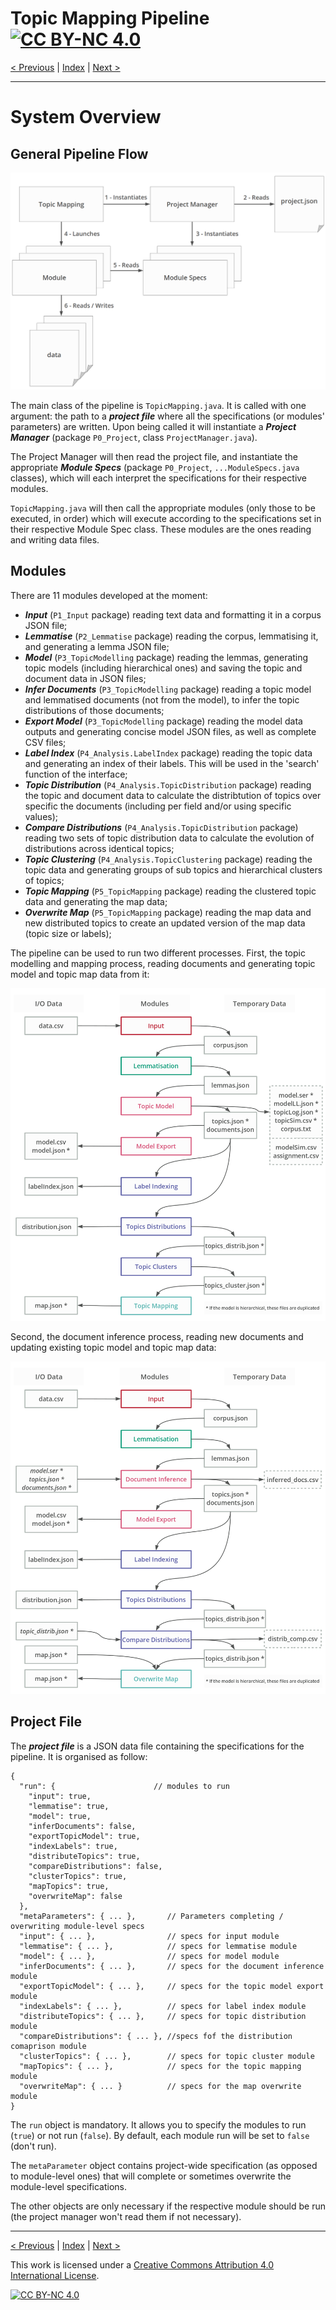 # Topic Mapping Pipeline [![CC BY-NC 4.0][cc-by-nc-shield]][cc-by-nc]

[< Previous](GettingStarted.md) | [Index](index.md) | [Next >](MetaParameters.md)

---

# System Overview

## General Pipeline Flow

![General Structure](img/general_architecture.png)

The main class of the pipeline is `TopicMapping.java`. It is called with one argument: the path to a ***project file*** 
where all the specifications (or modules' parameters) are written. Upon being called it will instantiate a ***Project 
Manager*** (package `P0_Project`, class `ProjectManager.java`).

The Project Manager will then read the project file, and instantiate the appropriate ***Module Specs*** (package
`P0_Project`, `...ModuleSpecs.java` classes), which will each interpret the specifications for their respective modules.

`TopicMapping.java` will then call the appropriate modules (only those to be executed, in order) which will execute
according to the specifications set in their respective Module Spec class. These modules are the ones reading
and writing data files.

## Modules

There are 11 modules developed at the moment:
- ***Input*** (`P1_Input` package) reading text data and formatting it in a corpus JSON file;
- ***Lemmatise*** (`P2_Lemmatise` package) reading the corpus, lemmatising it, and generating a lemma JSON file;
- ***Model*** (`P3_TopicModelling` package) reading the lemmas, generating topic models (including hierarchical ones)
and saving the topic and document data in JSON files;
- ***Infer Documents*** (`P3_TopicModelling` package) reading a topic model and lemmatised documents (not from the 
model), to infer the topic distributions of those documents;
- ***Export Model*** (`P3_TopicModelling` package) reading the model data outputs and generating concise model JSON 
files, as well as complete CSV files;
- ***Label Index*** (`P4_Analysis.LabelIndex` package) reading the topic data and generating an index of their labels. This will be used in the 'search' function of the interface;
- ***Topic Distribution*** (`P4_Analysis.TopicDistribution` package) reading the topic and document data to calculate
the distribtution of topics over specific the documents (including per field and/or using specific values);
- ***Compare Distributions*** (`P4_Analysis.TopicDistribution` package) reading two sets of topic distribution data
to calculate the evolution of distributions across identical topics;
- ***Topic Clustering*** (`P4_Analysis.TopicClustering` package) reading the topic data and generating groups of
sub topics and hierarchical clusters of topics;
- ***Topic Mapping*** (`P5_TopicMapping` package) reading the clustered topic data and generating the map data;
- ***Overwrite Map*** (`P5_TopicMapping` package) reading the map data and new distributed topics to create an updated
version of the map data (topic size or labels);

The pipeline can be used to run two different processes. First, the topic modelling and mapping process, reading
documents and generating topic model and topic map data from it:

![Modelling Process](img/model_pipeline.png)

Second, the document inference process, reading new documents and updating existing topic model and topic map data:
 
![Modelling Process](img/inference_pipeline.png)

## Project File

The ***project file*** is a JSON data file containing the specifications for the pipeline. It is organised as follow:
```json5
{
  "run": {                      // modules to run
    "input": true,
    "lemmatise": true,
    "model": true,
    "inferDocuments": false,
    "exportTopicModel": true,
    "indexLabels": true,
    "distributeTopics": true,
    "compareDistributions": false,
    "clusterTopics": true,
    "mapTopics": true,
    "overwriteMap": false
  },
  "metaParameters": { ... },       // Parameters completing / overwriting module-level specs
  "input": { ... },                // specs for input module
  "lemmatise": { ... },            // specs for lemmatise module
  "model": { ... },                // specs for model module
  "inferDocuments": { ... },       // specs for the document inference module
  "exportTopicModel": { ... },     // specs for the topic model export module
  "indexLabels": { ... },          // specs for label index module
  "distributeTopics": { ... },     // specs for topic distribution module
  "compareDistributions": { ... }, //specs fof the distribution comaprison module
  "clusterTopics": { ... },        // specs for topic cluster module
  "mapTopics": { ... },            // specs for the topic mapping module
  "overwriteMap": { ... }          // specs for the map overwrite module
}
```

The `run` object is mandatory. It allows you to specify the modules to run (`true`) or not run (`false`).
By default, each module run will be set to `false` (don't run).

The `metaParameter` object contains project-wide specification (as opposed to module-level ones) that will complete or 
sometimes overwrite the module-level specifications.

The other objects are only necessary if the respective module should be run (the project manager won't read them if not
necessary). 

---

[< Previous](GettingStarted.md) | [Index](index.md) | [Next >](MetaParameters.md)

This work is licensed under a [Creative Commons Attribution 4.0 International
License][cc-by-nc].

[![CC BY-NC 4.0][cc-by-nc-image]][cc-by-nc]

[cc-by-nc]: http://creativecommons.org/licenses/by-nc/4.0/
[cc-by-nc-image]: https://i.creativecommons.org/l/by-nc/4.0/88x31.png
[cc-by-nc-shield]: https://img.shields.io/badge/License-CC%20BY--NC%204.0-lightgrey.svg
